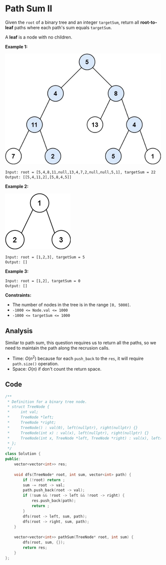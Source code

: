 # Path Sum II

Given the `root` of a binary tree and an integer `targetSum`, return all **root-to-leaf** paths where each path's sum equals `targetSum`.

A **leaf** is a node with no children.

 

**Example 1:**

![img](resources/113a.jpg)

```
Input: root = [5,4,8,11,null,13,4,7,2,null,null,5,1], targetSum = 22
Output: [[5,4,11,2],[5,8,4,5]]
```

**Example 2:**

![img](resources/113b.jpg)

```
Input: root = [1,2,3], targetSum = 5
Output: []
```

**Example 3:**

```
Input: root = [1,2], targetSum = 0
Output: []
```

 

**Constraints:**

- The number of nodes in the tree is in the range `[0, 5000]`.
- `-1000 <= Node.val <= 1000`
- `-1000 <= targetSum <= 1000`

## Analysis

Similar to path sum, this question requires us to return all the paths, so we need to maintain the path along the recrusion calls.



* Time: $O(n^2)$ because for each `push_back` to the `res`, it will require `path.size()` operation.
* Space: $O(n)$ if don't count the return space.

## Code

```c++
/**
 * Definition for a binary tree node.
 * struct TreeNode {
 *     int val;
 *     TreeNode *left;
 *     TreeNode *right;
 *     TreeNode() : val(0), left(nullptr), right(nullptr) {}
 *     TreeNode(int x) : val(x), left(nullptr), right(nullptr) {}
 *     TreeNode(int x, TreeNode *left, TreeNode *right) : val(x), left(left), right(right) {}
 * };
 */
class Solution {
public:
    vector<vector<int>> res;
    
    void dfs(TreeNode* root, int sum, vector<int> path) {
        if (!root) return ;
        sum -= root -> val;
        path.push_back(root -> val);
        if (!sum && !root -> left && !root -> right) {
            res.push_back(path);
            return ;
        }
        dfs(root -> left, sum, path);
        dfs(root -> right, sum, path);
    }
    
    vector<vector<int>> pathSum(TreeNode* root, int sum) {
        dfs(root, sum, {});
        return res;
    }
};
```

